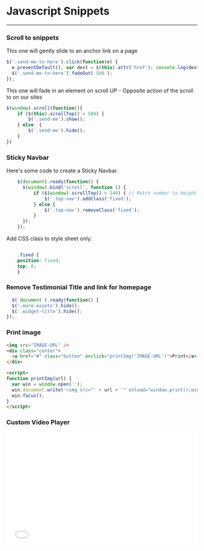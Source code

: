# <i class="fab fa-js-square"></i> Javascript Snippets
***

### Scroll to snippets

This one will gently slide to an anchor link on a page

```js
$('.send-me-to-here').click(function(e) { 
  e.preventDefault(); var dest = $(this).attr('href'); console.log(dest); $('html,body').animate({ scrollTop: $(dest).offset().top -25 }, 'slow'); 
  $('.send-me-to-here').fadeOut( 500 );
});
```

This one will fade in an element on scroll UP - Opposite action of the scroll to on our sites

```js
$(window).scroll(function(){ 
    if ($(this).scrollTop() < 500) {
        $('.send-me').show();
    } else  {
        $('.send-me').hide();
    }
})
```

### Sticky Navbar

Here's some code to create a Sticky Navbar.

```js
    $(document).ready(function() {
      $(window).bind('scroll', function () {
          if ($(window).scrollTop() > 140) { // Match number to height of header
              $('.top-nav').addClass('fixed');
          } else {
              $('.top-nav').removeClass('fixed');
          }
      });
    });
```

Add CSS class to style sheet only.

```css

    .fixed {
    position: fixed;
    top: 0;
    }
```
### Remove Testimonial Title and link for homepage
```js
  $( document ).ready(function() {
  $('.more-assets').hide();
  $('.widget-title').hide();
});
```

### Print image
```html
<img src="IMAGE-URL" />
<div class="center">
  <a href="#" class="button" onclick="printImg('IMAGE-URL')">Print</a>
</div>

<script>
function printImg(url) {
  var win = window.open('');
  win.document.write('<img src="' + url + '" onload="window.print();window.close()" />');
  win.focus();
}
</script>
```


### Custom Video Player 
<iframe height='300' scrolling='no' title='Custom Video Player' src='//codepen.io/siwicki/embed/zPMezw/?height=300&theme-id=17398&default-tab=js,result&embed-version=2' frameborder='no' allowtransparency='true' allowfullscreen='true' style='width: 100%;'>See the Pen <a href='https://codepen.io/siwicki/pen/zPMezw/'>Custom Video Player</a> by John Siwicki (<a href='https://codepen.io/siwicki'>@siwicki</a>) on <a href='https://codepen.io'>CodePen</a>.
</iframe>
